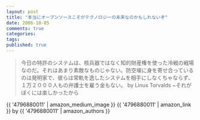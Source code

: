 ```yaml
---
layout: post
title: "本当にオープンソースこそがテクノロジーの未来なのかもしれないぞ"
date: 2006-10-05
comments: true
categories:
tags:
published: true
---
```



> 今日の特許のシステムは、核兵器ではなく知的財産権を使った冷戦の戦場なのだ。それはあまり素敵なものじゃない。防空壕に身を寄せ合っているのは発明家で、彼らは常軌を逸したシステムを相手にしなくちゃならず、１万２０００人もの弁護士を雇う金もない。
by Linus Torvalds ~それがぼくには楽しかったから

{{ '4796880011' | amazon_medium_image }}
{{ '4796880011' | amazon_link }} by {{ '4796880011' | amazon_authors }}
